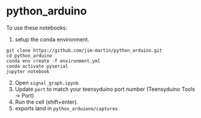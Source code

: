 # python_arduino

To use these notebooks: 

1. setup the conda environment.

```
git clone https://github.com/jim-martin/python_arduino.git
cd python_arduino
conda env create -f environment.yml
conda activate pyserial
jupyter notebook

```

2. Open `signal_graph.ipynb` 
3. Update `port` to match your teensyduino port number (Teensyduino Tools -> Port)
4. Run the cell (shift+enter).
5. exports land in `python_arduiono/captures`
